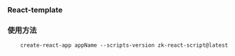 ### React-template

### 使用方法
```shell
    create-react-app appName --scripts-version zk-react-script@latest
```